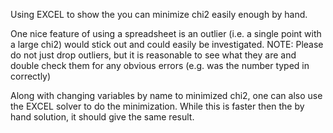 
Using EXCEL to show the you can minimize chi2 easily enough by hand.

One nice feature of using a spreadsheet is an outlier (i.e. a single point with a large chi2) would
stick out and could easily be investigated.   NOTE:  Please do not just drop outliers, but it is
reasonable to see what they are and double check them for any obvious errors (e.g. was the number
typed in correctly)

Along with changing variables by name to minimized chi2, one can also use the EXCEL solver to do
the minimization.   While this is faster then the by hand solution, it should give the same result.
